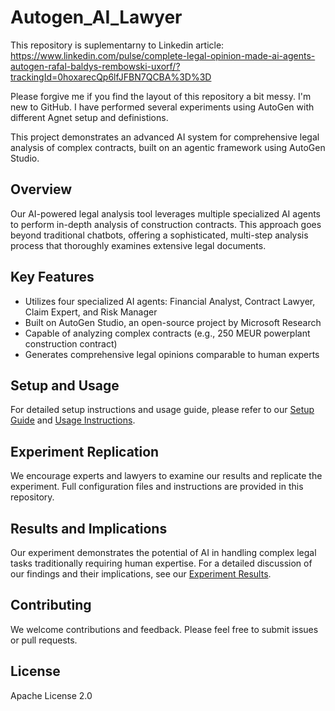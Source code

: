 # Autogen_AI_Lawyer
This repository is suplementarny to Linkedin article: https://www.linkedin.com/pulse/complete-legal-opinion-made-ai-agents-autogen-rafal-baldys-rembowski-uxorf/?trackingId=0hoxarecQp6lfJFBN7QCBA%3D%3D


Please forgive me if you find the layout of this repository a bit messy. I'm new to GitHub. I have performed several experiments using AutoGen with different Agnet setup and definistions.

This project demonstrates an advanced AI system for comprehensive legal analysis of complex contracts, built on an agentic framework using AutoGen Studio.

## Overview

Our AI-powered legal analysis tool leverages multiple specialized AI agents to perform in-depth analysis of construction contracts. This approach goes beyond traditional chatbots, offering a sophisticated, multi-step analysis process that thoroughly examines extensive legal documents.

## Key Features

- Utilizes four specialized AI agents: Financial Analyst, Contract Lawyer, Claim Expert, and Risk Manager
- Built on AutoGen Studio, an open-source project by Microsoft Research
- Capable of analyzing complex contracts (e.g., 250 MEUR powerplant construction contract)
- Generates comprehensive legal opinions comparable to human experts

## Setup and Usage

For detailed setup instructions and usage guide, please refer to our [Setup Guide](docs/setup_guide.md) and [Usage Instructions](docs/usage_instructions.md).

## Experiment Replication

We encourage experts and lawyers to examine our results and replicate the experiment. Full configuration files and instructions are provided in this repository.

## Results and Implications

Our experiment demonstrates the potential of AI in handling complex legal tasks traditionally requiring human expertise. For a detailed discussion of our findings and their implications, see our [Experiment Results](docs/experiment_results.md).

## Contributing

We welcome contributions and feedback. Please feel free to submit issues or pull requests.

## License

Apache License 2.0
